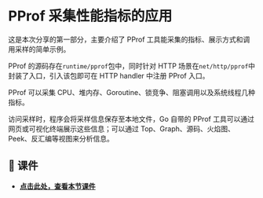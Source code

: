 # PProf 采集性能指标的应用

这是本次分享的第一部分，主要介绍了 PProf 工具能采集的指标、展示方式和调用采样的简单示例。

PProf 的源码存在`runtime/pprof`包中，同时针对 HTTP 场景在`net/http/pprof`中封装了入口，引入该包即可在 HTTP handler 中注册 PProf 入口。

PProf 可以采集 CPU、堆内存、Goroutine、锁竞争、阻塞调用以及系统线程几种指标。

访问采样时，程序会将采样信息保存至本地文件，Go 自带的 PProf 工具可以通过网页或可视化终端展示这些信息；可以通过 Top、Graph、源码、火焰图、Peek、反汇编等视图来分析信息。

## 📒 课件

- [**点击此处，查看本节课件**](https://bytedance.feishu.cn/file/boxcn8A0z0MExQtwotXb17aHile?from=from_copylink "https://bytedance.feishu.cn/file/boxcn8A0z0MExQtwotXb17aHile?from=from_copylink")